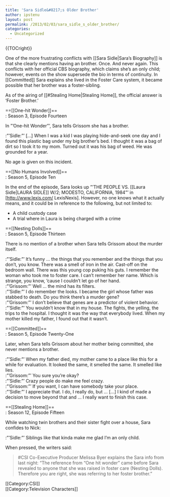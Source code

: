 ```yaml
---
title: 'Sara Sidle&#8217;s Older Brother'
author: ipstenu
layout: post
permalink: /2013/02/03/sara_sidle_s_older_brother/
categories:
  - Uncategorized
---
```

{{TOCright}}

One of the more frustrating conflicts with [[Sara Sidle|Sara&#8217;s Biography]] is that she clearly mentions having an brother. Once. And never again. This conflicts with her official CBS biography, which claims she&#8217;s an only child; however, events on the show supersede the bio in terms of continuity. In [[Committed]] Sara explains she lived in the Foster Care system, it became possible that her brother was a foster-sibling.

As of the airing of [[#Stealing Home|Stealing Home]], the official answer is &#8216;Foster Brother.&#8217;

==[[One-hit Wonder]]==  
: Season 3, Episode Fourteen

In &#8221;&#8217;One-hit Wonder&#8221;&#8217;, Sara tells Grissom she has a brother.

:&#8221;&#8217;Sidle:&#8221;&#8217; [&#8230;] When I was a kid I was playing hide-and-seek one day and I found this plastic bag under my big brother&#8217;s bed. I thought it was a bag of dirt so I took it to my mom. Turned out it was his bag of weed. He was grounded for a year.

No age is given on this incident.

==[[No Humans Involved]]==  
: Season 5, Episode Ten

In the end of the episode, Sara looks up &#8221;&#8217;THE PEOPLE VS. [[Laura Sidle|LAURA SIDLE]] W/2; MODESTO, CALIFORNIA, 1984&#8221;&#8217; in [http://www.lexis.com/ LexisNexis]. However, no one knows what it actually means, and it could be in reference to the following, but not limited to:  
* A child custody case  
* A trial where in Laura is being charged with a crime

==[[Nesting Dolls]]==  
: Season 5, Episode Thirteen

There is no mention of a brother when Sara tells Grissom about the murder itself. 

:&#8221;&#8217;Sidle:&#8221;&#8217; It&#8217;s funny &#8230; the things that you remember and the things that you don&#8217;t, you know. There was a smell of iron in the air. Cast-off on the bedroom wall. There was this young cop puking his guts. I remember the woman who took me to foster care. I can&#8217;t remember her name. Which is strange, you know, &#8217;cause I couldn&#8217;t let go of her hand.  
:&#8221;&#8217;Grissom:&#8221;&#8217; Well &#8230; the mind has its filters.  
:&#8221;&#8217;Sidle:&#8221;&#8217; I do remember the looks. I became the girl whose father was stabbed to death. Do you think there&#8217;s a murder gene?  
:&#8221;&#8217;Grissom:&#8221;&#8217; I don&#8217;t believe that genes are a predictor of violent behavior.  
:&#8221;&#8217;Sidle:&#8221;&#8217; You wouldn&#8217;t know that in my house. The fights, the yelling, the trips to the hospital. I thought it was the way that everybody lived. When my mother killed my father, I found out that it wasn&#8217;t.

==[[Committed]]==  
: Season 5, Episode Twenty-One

Later, when Sara tells Grissom about her mother being committed, she never mentions a brother.

:&#8221;&#8217;Sidle:&#8221;&#8217; When my father died, my mother came to a place like this for a while for evaluation. It looked the same, it smelled the same. It smelled like lies.  
:&#8221;&#8217;Grissom:&#8221;&#8217; You sure you&#8217;re okay?  
:&#8221;&#8217;Sidle:&#8221;&#8217; Crazy people do make me feel crazy.  
:&#8221;&#8217;Grissom:&#8221;&#8217; If you want, I can have somebody take your place.  
:&#8221;&#8217;Sidle:&#8221;&#8217; I appreciate that. I do, I really do, but &#8230; [&#8230;] I kind of made a decision to move beyond that and &#8230; I really want to finish this case.

==[[Stealing Home]]==  
: Season 12, Episode Fifteen

While watching twin brothers and their sister fight over a house, Sara confides to Nick:

:&#8221;&#8217;Sidle:&#8221;&#8217; Siblings like that kinda make me glad I&#8217;m an only child.

When pressed, the writers said:

> #CSI Co-Executive Producer Melissa Byer explains the Sara info from last night: &#8220;The reference from &#8220;One hit wonder&#8221; came before Sara revealed to anyone that she was raised in foster care (Nesting Dolls). Therefore you are right, she was referring to her foster brother.&#8221;

[[Category:CSI]]  
[[Category:Television Characters]]